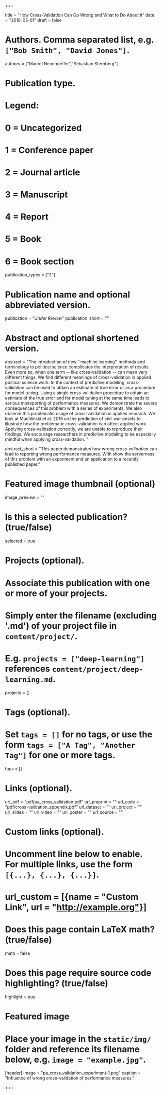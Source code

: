 +++

title = "How Cross-Validation Can Go Wrong and What to Do About it"
date = "2018-05-01"
draft = false

# Authors. Comma separated list, e.g. `["Bob Smith", "David Jones"]`.
authors = ["Marcel Neunhoeffer","Sebastian Sternberg"]

# Publication type.
# Legend:
# 0 = Uncategorized
# 1 = Conference paper
# 2 = Journal article
# 3 = Manuscript
# 4 = Report
# 5 = Book
# 6 = Book section
publication_types = ["2"]

# Publication name and optional abbreviated version.
publication = "*Under Review*"
publication_short = ""

# Abstract and optional shortened version.
abstract = "The introduction of new ``machine learning'' methods and terminology to political science complicates the interpretation of results. Even more so, when one term -- like cross-validation -- can mean very different things. We find different meanings of cross-validation in applied political science work. In the context of predictive modeling, cross-validation can be used to obtain an estimate of true error or as a procedure for model tuning. Using a single cross-validation procedure to obtain an estimate of the true error and for model tuning at the same time leads to serious misreporting of performance measures. We demonstrate the severe consequences of this problem with a series of experiments. We also observe this problematic usage of cross-validation in applied research. We look at Muchlinski et al. 2016 on the prediction of civil war onsets to illustrate how the problematic cross-validation can affect applied work. Applying cross-validation correctly, we are unable to reproduce their findings. We encourage researchers in predictive modeling to be especially mindful when applying cross-validation. "

abstract_short = "This paper demonstrates how wrong *cross-validation* can lead to reporting wrong performance measures. With show the serverness of this problem with an experiment and an application to a recently published paper."

# Featured image thumbnail (optional)
image_preview = ""

# Is this a selected publication? (true/false)
selected = true

# Projects (optional).
#   Associate this publication with one or more of your projects.
#   Simply enter the filename (excluding '.md') of your project file in `content/project/`.
#   E.g. `projects = ["deep-learning"]` references `content/project/deep-learning.md`.
projects = []

# Tags (optional).
#   Set `tags = []` for no tags, or use the form `tags = ["A Tag", "Another Tag"]` for one or more tags.
tags = []

# Links (optional).
url_pdf = "pdf/pa_cross_validation.pdf"
url_preprint = ""
url_code = "pdf/cross-validation_appendix.pdf"
url_dataset = ""
url_project = ""
url_slides = ""
url_video = ""
url_poster = ""
url_source = ""

# Custom links (optional).
#   Uncomment line below to enable. For multiple links, use the form `[{...}, {...}, {...}]`.
# url_custom = [{name = "Custom Link", url = "http://example.org"}]

# Does this page contain LaTeX math? (true/false)
math = false

# Does this page require source code highlighting? (true/false)
highlight = true

# Featured image
# Place your image in the `static/img/` folder and reference its filename below, e.g. `image = "example.jpg"`.
[header]
image = "pa_cross_validation_experiment-1.png"
caption = "Influence of wrong cross-validation of performance measures."

+++

